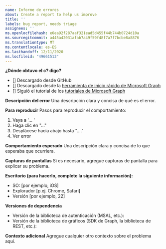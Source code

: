 ```yaml
---
name: Informe de errores
about: Create a report to help us improve
title: ''
labels: bug report, needs triage
assignees: ''
ms.openlocfilehash: e6ea92f287aaf321ead5d455f44b744b0724d10a
ms.sourcegitcommit: a445a42031afab7a49f59f48f7a7f7bcbe8a8876
ms.translationtype: MT
ms.contentlocale: es-ES
ms.lasthandoff: 12/11/2020
ms.locfileid: "49661513"
---
```

**¿Dónde obtuvo el c? digo?**
- [] Descargado desde GitHub
- [] Descargado desde la [herramienta de inicio rápido de Microsoft Graph](https://developer.microsoft.com/graph/quick-start)
- [] Siguió el tutorial de los [tutoriales de Microsoft Graph](https://docs.microsoft.com/graph/tutorials)

**Descripción del error** Una descripción clara y concisa de qué es el error.

**Para reproducir** Pasos para reproducir el comportamiento:
1. Vaya a '... '
2. Haga clic en "..."
3. Desplácese hacia abajo hasta "...."
4. Ver error

**Comportamiento esperado** Una descripción clara y concisa de lo que esperaba que ocurriera.

**Capturas de pantallas** Si es necesario, agregue capturas de pantalla para explicar su problema.

**Escritorio (para hacerlo, complete la siguiente información):**
 - SO: [por ejemplo, iOS]
 - Explorador [p.ej. Chrome, Safari]
 - Versión [por ejemplo, 22]

**Versiones de dependencia**
 - Versión de la biblioteca de autenticación (MSAL, etc.):
 - Versión de la biblioteca de gráficos (SDK de Graph, la biblioteca de REST, etc.):  

**Contexto adicional** Agregue cualquier otro contexto sobre el problema aquí.
